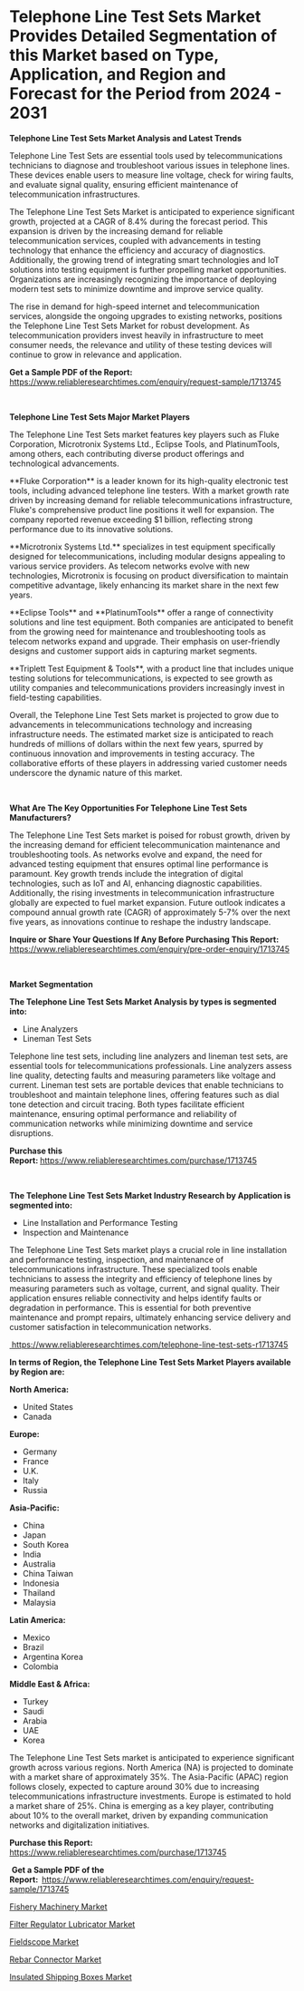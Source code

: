 <p><h1>Telephone Line Test Sets Market Provides Detailed Segmentation of this Market based on Type, Application, and Region and Forecast for the Period from 2024 - 2031</h1></p><p><strong>Telephone Line Test Sets Market Analysis and Latest Trends</strong></p>
<p><p>Telephone Line Test Sets are essential tools used by telecommunications technicians to diagnose and troubleshoot various issues in telephone lines. These devices enable users to measure line voltage, check for wiring faults, and evaluate signal quality, ensuring efficient maintenance of telecommunication infrastructures.</p><p>The Telephone Line Test Sets Market is anticipated to experience significant growth, projected at a CAGR of 8.4% during the forecast period. This expansion is driven by the increasing demand for reliable telecommunication services, coupled with advancements in testing technology that enhance the efficiency and accuracy of diagnostics. Additionally, the growing trend of integrating smart technologies and IoT solutions into testing equipment is further propelling market opportunities. Organizations are increasingly recognizing the importance of deploying modern test sets to minimize downtime and improve service quality. </p><p>The rise in demand for high-speed internet and telecommunication services, alongside the ongoing upgrades to existing networks, positions the Telephone Line Test Sets Market for robust development. As telecommunication providers invest heavily in infrastructure to meet consumer needs, the relevance and utility of these testing devices will continue to grow in relevance and application.</p></p>
<p><strong>Get a Sample PDF of the Report:&nbsp;</strong> <a href="https://www.reliableresearchtimes.com/enquiry/request-sample/1713745?utm_campaign=1559&utm_medium=2&utm_source=Github&utm_content=ia&utm_term=22102024&utm_id=telephone-line-test-sets">https://www.reliableresearchtimes.com/enquiry/request-sample/1713745</a></p>
<p>&nbsp;</p>
<p><strong>Telephone Line Test Sets Major Market Players</strong></p>
<p><p>The Telephone Line Test Sets market features key players such as Fluke Corporation, Microtronix Systems Ltd., Eclipse Tools, and PlatinumTools, among others, each contributing diverse product offerings and technological advancements.</p><p>**Fluke Corporation** is a leader known for its high-quality electronic test tools, including advanced telephone line testers. With a market growth rate driven by increasing demand for reliable telecommunications infrastructure, Fluke's comprehensive product line positions it well for expansion. The company reported revenue exceeding $1 billion, reflecting strong performance due to its innovative solutions.</p><p>**Microtronix Systems Ltd.** specializes in test equipment specifically designed for telecommunications, including modular designs appealing to various service providers. As telecom networks evolve with new technologies, Microtronix is focusing on product diversification to maintain competitive advantage, likely enhancing its market share in the next few years.</p><p>**Eclipse Tools** and **PlatinumTools** offer a range of connectivity solutions and line test equipment. Both companies are anticipated to benefit from the growing need for maintenance and troubleshooting tools as telecom networks expand and upgrade. Their emphasis on user-friendly designs and customer support aids in capturing market segments.</p><p>**Triplett Test Equipment & Tools**, with a product line that includes unique testing solutions for telecommunications, is expected to see growth as utility companies and telecommunications providers increasingly invest in field-testing capabilities. </p><p>Overall, the Telephone Line Test Sets market is projected to grow due to advancements in telecommunications technology and increasing infrastructure needs. The estimated market size is anticipated to reach hundreds of millions of dollars within the next few years, spurred by continuous innovation and improvements in testing accuracy. The collaborative efforts of these players in addressing varied customer needs underscore the dynamic nature of this market.</p></p>
<p>&nbsp;</p>
<p><strong>What Are The Key Opportunities For Telephone Line Test Sets Manufacturers?</strong></p>
<p><p>The Telephone Line Test Sets market is poised for robust growth, driven by the increasing demand for efficient telecommunication maintenance and troubleshooting tools. As networks evolve and expand, the need for advanced testing equipment that ensures optimal line performance is paramount. Key growth trends include the integration of digital technologies, such as IoT and AI, enhancing diagnostic capabilities. Additionally, the rising investments in telecommunication infrastructure globally are expected to fuel market expansion. Future outlook indicates a compound annual growth rate (CAGR) of approximately 5-7% over the next five years, as innovations continue to reshape the industry landscape.</p></p>
<p><strong>Inquire or Share Your Questions If Any Before Purchasing This Report:</strong> <a href="https://www.reliableresearchtimes.com/enquiry/pre-order-enquiry/1713745?utm_campaign=1559&utm_medium=2&utm_source=Github&utm_content=ia&utm_term=22102024&utm_id=telephone-line-test-sets">https://www.reliableresearchtimes.com/enquiry/pre-order-enquiry/1713745</a></p>
<p>&nbsp;</p>
<p><strong>Market Segmentation</strong></p>
<p><strong>The Telephone Line Test Sets Market Analysis by types is segmented into:</strong></p>
<p><ul><li>Line Analyzers</li><li>Lineman Test Sets</li></ul></p>
<p><p>Telephone line test sets, including line analyzers and lineman test sets, are essential tools for telecommunications professionals. Line analyzers assess line quality, detecting faults and measuring parameters like voltage and current. Lineman test sets are portable devices that enable technicians to troubleshoot and maintain telephone lines, offering features such as dial tone detection and circuit tracing. Both types facilitate efficient maintenance, ensuring optimal performance and reliability of communication networks while minimizing downtime and service disruptions.</p></p>
<p><strong>Purchase this Report:&nbsp;</strong><a href="https://www.reliableresearchtimes.com/purchase/1713745?utm_campaign=1559&utm_medium=2&utm_source=Github&utm_content=ia&utm_term=22102024&utm_id=telephone-line-test-sets">https://www.reliableresearchtimes.com/purchase/1713745</a></p>
<p>&nbsp;</p>
<p><strong>The Telephone Line Test Sets Market Industry Research by Application is segmented into:</strong></p>
<p><ul><li>Line Installation and Performance Testing</li><li>Inspection and Maintenance</li></ul></p>
<p><p>The Telephone Line Test Sets market plays a crucial role in line installation and performance testing, inspection, and maintenance of telecommunications infrastructure. These specialized tools enable technicians to assess the integrity and efficiency of telephone lines by measuring parameters such as voltage, current, and signal quality. Their application ensures reliable connectivity and helps identify faults or degradation in performance. This is essential for both preventive maintenance and prompt repairs, ultimately enhancing service delivery and customer satisfaction in telecommunication networks.</p></p>
<p><a href="https://www.reliableresearchtimes.com/telephone-line-test-sets-r1713745?utm_campaign=1559&utm_medium=2&utm_source=Github&utm_content=ia&utm_term=22102024&utm_id=telephone-line-test-sets">&nbsp;https://www.reliableresearchtimes.com/telephone-line-test-sets-r1713745</a></p>
<p><strong>In terms of Region, the Telephone Line Test Sets Market Players available by Region are:</strong></p>
<p>
    <p> <strong> North America: </strong>
        <ul>
            <li>United States</li>
            <li>Canada</li>
        </ul>
        </p> 
    <p> <strong> Europe: </strong>
        <ul>
            <li>Germany</li>
            <li>France</li>
            <li>U.K.</li>
            <li>Italy</li>
            <li>Russia</li>
        </ul>
        </p> 
    <p> <strong> Asia-Pacific: </strong>
        <ul>
            <li>China</li>
            <li>Japan</li>
            <li>South Korea</li>
            <li>India</li>
            <li>Australia</li>
            <li>China Taiwan</li>
            <li>Indonesia</li>
            <li>Thailand</li>
            <li>Malaysia</li>
        </ul>
        </p> 
    <p> <strong> Latin America: </strong>
        <ul>
            <li>Mexico</li>
            <li>Brazil</li>
            <li>Argentina Korea</li>
            <li>Colombia</li>
        </ul>
        </p> 
    <p> <strong> Middle East & Africa: </strong>
        <ul>
            <li>Turkey</li>
            <li>Saudi</li>
            <li>Arabia</li>
            <li>UAE</li>
            <li>Korea</li>
        </ul>
    </p>
    </p>
<p><p>The Telephone Line Test Sets market is anticipated to experience significant growth across various regions. North America (NA) is projected to dominate with a market share of approximately 35%. The Asia-Pacific (APAC) region follows closely, expected to capture around 30% due to increasing telecommunications infrastructure investments. Europe is estimated to hold a market share of 25%. China is emerging as a key player, contributing about 10% to the overall market, driven by expanding communication networks and digitalization initiatives.</p></p>
<p><strong>Purchase this Report: </strong><a href="https://www.reliableresearchtimes.com/purchase/1713745?utm_campaign=1559&utm_medium=2&utm_source=Github&utm_content=ia&utm_term=22102024&utm_id=telephone-line-test-sets">https://www.reliableresearchtimes.com/purchase/1713745</a></p>
<p>&nbsp;<strong>Get a Sample PDF of the Report:&nbsp;&nbsp;</strong><a href="https://www.reliableresearchtimes.com/enquiry/request-sample/1713745?utm_campaign=1559&utm_medium=2&utm_source=Github&utm_content=ia&utm_term=22102024&utm_id=telephone-line-test-sets">https://www.reliableresearchtimes.com/enquiry/request-sample/1713745</a></p>
<p><strong></strong></p>
<p><p><a href="https://issuu.com/reportprime-2/docs/fishery-machinery-market-size-2030._d219032cb53a85?utm_campaign=1559&utm_medium=2&utm_source=Github&utm_content=ia&utm_term=22102024&utm_id=telephone-line-test-sets">Fishery Machinery Market</a></p><p><a href="https://issuu.com/reportprime-2/docs/filter-regulator-lubricator-market-_53df3291c8c683?utm_campaign=1559&utm_medium=2&utm_source=Github&utm_content=ia&utm_term=22102024&utm_id=telephone-line-test-sets">Filter Regulator Lubricator Market</a></p><p><a href="https://www.linkedin.com/pulse/global-fieldscope-market-analysis-key-trends-future-projections-tojaf?utm_campaign=1559&utm_medium=2&utm_source=Github&utm_content=ia&utm_term=22102024&utm_id=telephone-line-test-sets">Fieldscope Market</a></p><p><a href="https://www.linkedin.com/pulse/insights-rebar-connector-market-size-which-expanding-121-cagr-thhsf?utm_campaign=1559&utm_medium=2&utm_source=Github&utm_content=ia&utm_term=22102024&utm_id=telephone-line-test-sets">Rebar Connector Market</a></p><p><a href="https://www.linkedin.com/pulse/insulated-shipping-boxes-market-global-regional-analysis-xcv1f?utm_campaign=1559&utm_medium=2&utm_source=Github&utm_content=ia&utm_term=22102024&utm_id=telephone-line-test-sets">Insulated Shipping Boxes Market</a></p></p>